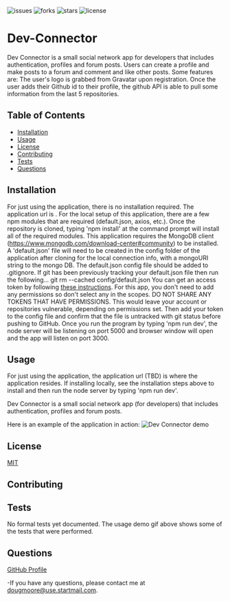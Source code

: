 ![issues](https://img.shields.io/github/issues/AllAroundD/devconnector) ![forks](https://img.shields.io/github/forks/AllAroundD/devconnector) ![stars](https://img.shields.io/github/stars/AllAroundD/devconnector) ![license](https://img.shields.io/github/license/AllAroundD/devconnector)

# Dev-Connector

Dev Connector is a small social network app for developers that includes authentication, profiles and forum posts.
Users can create a profile and make posts to a forum and comment and like other posts.
Some features are:
The user's logo is grabbed from Gravatar upon registration.
Once the user adds their Github id to their profile, the github API is able to pull some information from the last 5 repositories.

## Table of Contents

- [Installation](#Installation)
- [Usage](#Usage)
- [License](#License)
- [Contributing](#Contributing)
- [Tests](#Tests)
- [Questions](#Questions)

## Installation

For just using the application, there is no installation required. The application url is .
For the local setup of this application, there are a few npm modules that are required (default.json, axios, etc.). Once the repository is cloned, typing 'npm install' at the command prompt will install all of the required modules.
This application requires the MongoDB client (https://www.mongodb.com/download-center#community) to be installed.
A 'default.json' file will need to be created in the config folder of the application after cloning for the local connection info, with a mongoURI string to the mongo DB. The default.json config file should be added to .gitignore. If git has been previously tracking your default.json file then run the following...
git rm --cached config/default.json
You can get an access token by following [these instructions](https://help.github.com/en/github/authenticating-to-github/creating-a-personal-access-token-for-the-command-line). For this app, you don't need to add any permissions so don't select any in the scopes. DO NOT SHARE ANY TOKENS THAT HAVE PERMISSIONS. This would leave your account or repositories vulnerable, depending on permissions set.
Then add your token to the config file and confirm that the file is untracked with git status before pushing to GitHub.
Once you run the program by typing 'npm run dev', the node server will be listening on port 5000 and browser window will open and the app will listen on port 3000.

## Usage

For just using the application, the application url (TBD) is where the application resides.
If installing locally, see the installation steps above to install and then run the node server by typing 'npm run dev'.

Dev Connector is a small social network app (for developers) that includes authentication, profiles and forum posts.

Here is an example of the application in action:
![Dev Connector demo](./client/public/assets/img/devconnector-demo.gif)

## License

[MIT](LICENSE)

## Contributing

## Tests

No formal tests yet documented. The usage demo gif above shows some of the tests that were performed.

## Questions

[GitHub Profile](https://github.com/AllAroundD/)

-If you have any questions, please contact me at [dougmoore@use.startmail.com](mailto:dougmoore@use.startmail.com?subject=[GitHub]%20Source%20Question).
